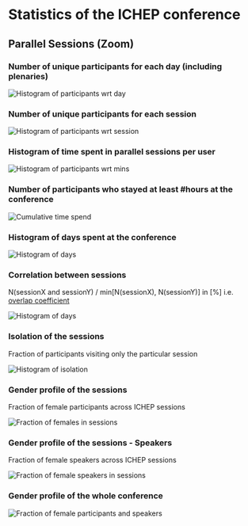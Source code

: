 # Statistics of the ICHEP conference

## Parallel Sessions (Zoom)

### Number of unique participants for each day (including plenaries)
![Histogram of participants wrt day](plots/DaysTotal.png)


### Number of unique participants for each session
![Histogram of participants wrt session](plots/SessionsTotal.png)


### Histogram of time spent in parallel sessions per user
![Histogram of participants wrt mins](plots/timeHist.png)


### Number of participants who stayed at least #hours at the conference
![Cumulative time spend](plots/timeHistCum.png)


### Histogram of days spent at the conference
![Histogram of days](plots/daysVisited.png)


### Correlation between sessions
N(sessionX and sessionY) / min[N(sessionX), N(sessionY)] in [%]
i.e. [overlap coefficient](https://en.wikipedia.org/wiki/Overlap_coefficient)

![Histogram of days](plots/SessionsCorr.png)


### Isolation of the sessions
Fraction of participants visiting only the particular session

![Histogram of isolation](plots/SessionsIsolation.png)


### Gender profile of the sessions
Fraction of female participants across ICHEP sessions

![Fraction of females in sessions](plots/SessionsGender.png)


### Gender profile of the sessions - Speakers
Fraction of female speakers across ICHEP sessions

![Fraction of female speakers in sessions](plots/SessionsGenderSpeakers.png)

### Gender profile of the whole conference

![Fraction of female participants and speakers](plots/TotalGender.png)
